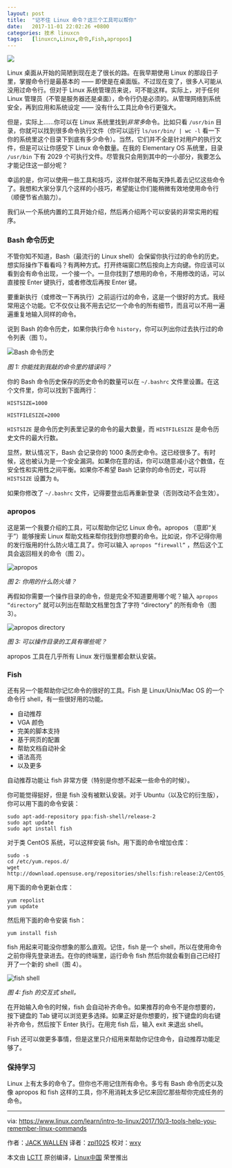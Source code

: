 ```yaml
---
layout: post
title:	"记不住 Linux 命令？这三个工具可以帮你"
date:	2017-11-01 22:02:26 +0800 
categories:	技术 linuxcn 
tags:	[linuxcn,Linux,命令,Fish,apropos]
---
```



![](/Asserts/Images//attachment/album/201711/01/220118efre8ur8lenn2xfy.jpeg)


Linux 桌面从开始的简陋到现在走了很长的路。在我早期使用 Linux 的那段日子里，掌握命令行是最基本的 —— 即使是在桌面版。不过现在变了，很多人可能从没用过命令行。但对于 Linux 系统管理员来说，可不能这样。实际上，对于任何 Linux 管理员（不管是服务器还是桌面），命令行仍是必须的。从管理网络到系统安全，再到应用和系统设定 —— 没有什么工具比命令行更强大。


但是，实际上……你可以在 Linux 系统里找到*非常多*命令。比如只看 `/usr/bin` 目录，你就可以找到很多命令执行文件（你可以运行 `ls/usr/bin/ | wc -l` 看一下你的系统里这个目录下到底有多少命令）。当然，它们并不全是针对用户的执行文件，但是可以让你感受下 Linux 命令数量。在我的 Elementary OS 系统里，目录 `/usr/bin` 下有 2029 个可执行文件。尽管我只会用到其中的一小部分，我要怎么才能记住这一部分呢？


幸运的是，你可以使用一些工具和技巧，这样你就不用每天挣扎着去记忆这些命令了。我想和大家分享几个这样的小技巧，希望能让你们能稍微有效地使用命令行（顺便节省点脑力）。


我们从一个系统内置的工具开始介绍，然后再介绍两个可以安装的非常实用的程序。


### Bash 命令历史


不管你知不知道，Bash（最流行的 Linux shell）会保留你执行过的命令的历史。想实际操作下看看吗？有两种方式。打开终端窗口然后按向上方向键。你应该可以看到会有命令出现，一个接一个。一旦你找到了想用的命令，不用修改的话，可以直接按 Enter 键执行，或者修改后再按 Enter 键。


要重新执行（或修改一下再执行）之前运行过的命令，这是一个很好的方式。我经常用这个功能。它不仅仅让我不用去记忆一个命令的所有细节，而且可以不用一遍遍重复地输入同样的命令。


说到 Bash 的命令历史，如果你执行命令 `history`，你可以列出你过去执行过的命令列表（图 1）。


![Bash 命令历史](/Asserts/Images//attachment/album/201711/01/220230o42p2v4k1v71n2n2.jpg "Bash history")


*图 1: 你能找到我敲的命令里的错误吗？*


你的 Bash 命令历史保存的历史命令的数量可以在 `~/.bashrc` 文件里设置。在这个文件里，你可以找到下面两行：



```
HISTSIZE=1000

HISTFILESIZE=2000

```

`HISTSIZE` 是命令历史列表里记录的命令的最大数量，而 `HISTFILESIZE` 是命令历史文件的最大行数。


显然，默认情况下，Bash 会记录你的 1000 条历史命令。这已经很多了。有时候，这也被认为是一个安全漏洞。如果你在意的话，你可以随意减小这个数值，在安全性和实用性之间平衡。如果你不希望 Bash 记录你的命令历史，可以将 `HISTSIZE` 设置为 `0`。


如果你修改了 `~/.bashrc` 文件，记得要登出后再重新登录（否则改动不会生效）。


### apropos


这是第一个我要介绍的工具，可以帮助你记忆 Linux 命令。apropos （意即“关于”）能够搜索 Linux 帮助文档来帮你找到你想要的命令。比如说，你不记得你用的发行版用的什么防火墙工具了。你可以输入 `apropos “firewall”` ，然后这个工具会返回相关的命令（图 2）。


![apropos](/Asserts/Images//attachment/album/201711/01/220230u9n0yftzw0nnv0yk.jpg "apropos")


*图 2: 你用的什么防火墙？*


再假如你需要一个操作目录的命令，但是完全不知道要用哪个呢？输入 `apropos “directory”` 就可以列出在帮助文档里包含了字符 “directory” 的所有命令（图 3）。


![apropos directory](/Asserts/Images//attachment/album/201711/01/220231h1iddycdaf6ol5ht.jpg "apropos directory")


*图 3: 可以操作目录的工具有哪些呢？*


apropos 工具在几乎所有 Linux 发行版里都会默认安装。


### Fish


还有另一个能帮助你记忆命令的很好的工具。Fish 是 Linux/Unix/Mac OS 的一个命令行 shell，有一些很好用的功能。


* 自动推荐
* VGA 颜色
* 完美的脚本支持
* 基于网页的配置
* 帮助文档自动补全
* 语法高亮
* 以及更多


自动推荐功能让 fish 非常方便（特别是你想不起来一些命令的时候）。


你可能觉得挺好，但是 fish 没有被默认安装。对于 Ubuntu（以及它的衍生版），你可以用下面的命令安装：



```
sudo apt-add-repository ppa:fish-shell/release-2
sudo apt update
sudo apt install fish

```

对于类 CentOS 系统，可以这样安装 fish。用下面的命令增加仓库：



```
sudo -s
cd /etc/yum.repos.d/
wget http://download.opensuse.org/repositories/shells:fish:release:2/CentOS_7/shells:fish:release:2.repo

```

用下面的命令更新仓库：



```
yum repolist
yum update

```

然后用下面的命令安装 fish：



```
yum install fish

```

fish 用起来可能没你想象的那么直观。记住，fish 是一个 shell，所以在使用命令之前你得先登录进去。在你的终端里，运行命令 fish 然后你就会看到自己已经打开了一个新的 shell（图 4）。


![fish shell](/Asserts/Images//attachment/album/201711/01/220232iuug9yngxzksk9zp.jpg "fish shell")


*图 4: fish 的交互式 shell。*


在开始输入命令的时候，fish 会自动补齐命令。如果推荐的命令不是你想要的，按下键盘的 Tab 键可以浏览更多选择。如果正好是你想要的，按下键盘的向右键补齐命令，然后按下 Enter 执行。在用完 fish 后，输入 exit 来退出 shell。


Fish 还可以做更多事情，但是这里只介绍用来帮助你记住命令，自动推荐功能足够了。


### 保持学习


Linux 上有太多的命令了。但你也不用记住所有命令。多亏有 Bash 命令历史以及像 apropos 和 fish 这样的工具，你不用消耗太多记忆来回忆那些帮你完成任务的命令。




---


via: <https://www.linux.com/learn/intro-to-linux/2017/10/3-tools-help-you-remember-linux-commands>


作者：[JACK WALLEN](https://www.linux.com/users/jlwallen) 译者：[zpl1025](https://github.com/zpl1025) 校对：[wxy](https://github.com/wxy)


本文由 [LCTT](https://github.com/LCTT/TranslateProject) 原创编译，[Linux中国](https://linux.cn/) 荣誉推出
